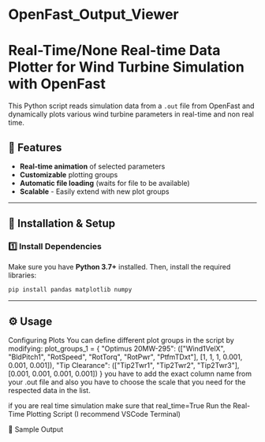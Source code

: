# OpenFast_Output_Viewer

# Real-Time/None Real-time Data Plotter for Wind Turbine Simulation with OpenFast

This Python script reads simulation data from a `.out` file from OpenFast and dynamically plots various wind turbine parameters in real-time and non real time.

## 📌 Features
- **Real-time animation** of selected parameters
- **Customizable** plotting groups
- **Automatic file loading** (waits for file to be available)
- **Scalable** - Easily extend with new plot groups

---

## 🚀 Installation & Setup
### 1️⃣ Install Dependencies
Make sure you have **Python 3.7+** installed. Then, install the required libraries:

```bash
pip install pandas matplotlib numpy
```

---
## ⚙️ Usage
Configuring Plots
You can define different plot groups in the script by modifying:
plot_groups_1 = {
    "Optimus 20MW-295": (["Wind1VelX", "BldPitch1", "RotSpeed", "RotTorq", "RotPwr", "PtfmTDxt"], 
                [1, 1, 1, 0.001, 0.001, 0.001]),
    "Tip Clearance": (["Tip2Twr1", "Tip2Twr2", "Tip2Twr3"], 
                [0.001, 0.001, 0.001, 0.001])
}
you have to add the exact column name from your .out file and also you have to choose the scale that you need for the respected data in the list.

if you are real time simulation make sure that real_time=True 
Run the Real-Time Plotting Script (I recommend VSCode Terminal)

📸 Sample Output


